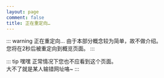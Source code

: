```yaml
---
layout: page
comment: false
title: 正在重定向…
---
```


::: warning 正在重定向…
由于本部分概念较为简单，故不做介绍。<br>
您将在2秒后被重定向到概览页面。
:::

::: tip 嘿嘿
正常情况下您也不应看到这个页面。<br>
大不了就是某人输错网址咯~
:::

<script setup>
import { ref, onMounted } from 'vue';

const seconds = ref(2);

onMounted(() => {
  const interval = setInterval(() => {
    seconds.value--;
    if (seconds.value <= 0) {
      clearInterval(interval);
      window.location.href = '/resources/video/map'
    }
  }, 1000)
})
</script>

<template>
  <div class="container mx-auto px-4 py-8 text-center">
    <h1 class="text-2xl font-bold mb-4">页面迁移提示</h1>
    <p class="mb-2">
      您将在 <span class="font-bold text-green-500">{{ seconds }}</span> 秒后被重定向到
      <a href="/resources/picture/map" class="text-blue-500 hover:underline">导览页面</a>
    </p>
    <p>
      <a href="/resources/picture/map" class="inline-block mt-4 px-4 py-2 bg-blue-500 text-white rounded hover:bg-blue-600">
        立即跳转
      </a>
    </p>
  </div>
</template>